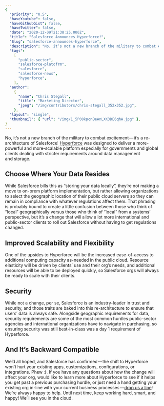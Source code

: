```yaml
---
{
  "priority": "0.5",
  "haveYoutube": false,
  "haveGithubGist": false,
  "haveTwitter": false,
  "date": "2020-12-09T21:38:25.000Z",
  "title": "Salesforce Announces Hyperforce!",
  "Slug": "salesforce-announces-hyperforce",
  "description": "No, it’s not a new branch of the military to combat excitement — it’s a re-architecture of Salesforce! Hyperforce was designed to deliver a more-powerful and more-scalable platform especially for governments and global clients dealing with stricter requirements around data management and storage..",
  "tags":
    [
      "public-sector",
      "salesforce-platofrm",
      "salesforce",
      "salesforce-news",
      "hyperforce",
    ],
  "author":
    {
      "name": "Chris Stegall",
      "title": "Marketing Director",
      "jpeg": "/img/contributors/chris-stegall_352x352.jpg",
    },
  "layout": "single",
  "thumbnail": { "url": "/img/1_5P00kpcnBeAnLXK3DE6qhA.jpg" },
}
---
```


No, it’s not a new branch of the military to combat excitement — it’s a re-architecture of Salesforce! [Hyperforce](https://www.salesforce.com/news/press-releases/2020/12/02/introducing-salesforce-hyperforce/) was designed to deliver a more-powerful and more-scalable platform especially for governments and global clients dealing with stricter requirements around data management and storage.

## Choose Where Your Data Resides

While Salesforce bills this as “storing your data locally”, they’re not making a move to on-prem platform implementation, but rather allowing organizations to select the geographic location of their public cloud servers so they can remain in compliance with whatever regulations affect them. That phrasing is probably bound to create a little confusion between those who think of “local” geographically versus those who think of “local” from a systems’ perspective, but it’s a change that will allow a lot more international and public-sector clients to roll out Salesforce without having to get regulations changed.

## Improved Scalability and Flexibility

One of the upsides to Hyperforce will be the increased ease-of-access to additional computing capacity as-needed in the public cloud. Resource elasticity will be driven by clients’ use and their org’s needs, and additional resources will be able to be deployed quickly, so Salesforce orgs will always be ready to scale with their clients.

## Security

While not a change, per se, Salesforce is an industry-leader in trust and security, and those traits are baked into this re-architecture to ensure that users’ data is always safe. Alongside geographic requirements for data, security requirements are some of the most common hurdles public-sector agencies and international organizations have to navigate in purchasing, so ensuring security was still best-in-class was a day 1 requirement of Hyperforce.

## And It’s Backward Compatible

We’d all hoped, and Salesforce has confirmed — the shift to Hyperforce won’t hurt your existing apps, customizations, configurations, or integrations. Phew :).
If you have any questions about how the change will affect your org, would like to learn more about Hyperforce to see if it helps you get past a previous purchasing hurdle, or just need a hand getting your existing org in-line with your current business processes — [drop us a line](https://appexchange.salesforce.com/appxConsultingListingDetail?listingId=a0N30000001gF9jEAE)! We’re always happy to help.
Until next time, keep working hard, smart, and happy! We’ll see you in the cloud.
